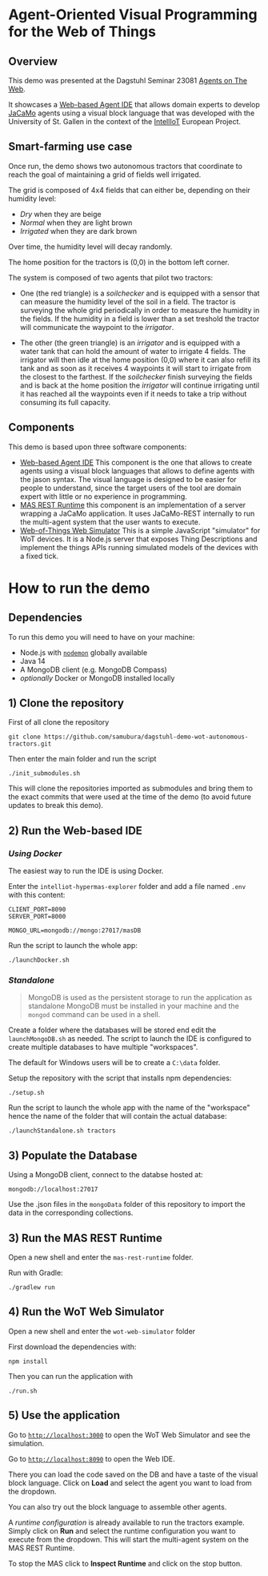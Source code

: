 # Agent-Oriented Visual Programming for the Web of Things

## Overview

This demo was presented at the Dagstuhl Seminar 23081 [Agents on The Web](https://www.dagstuhl.de/en/seminars/seminar-calendar/seminar-details/23081).

It showcases a [Web-based Agent IDE](https://github.com/Interactions-HSG/intelliot-hypermas-explorer) that allows domain experts to develop [JaCaMo](https://github.com/jacamo-lang/jacamo) agents using a visual block language that was developed with the University of St. Gallen in the context of the [IntellIoT](https://intelliot.eu/) European Project.

## Smart-farming use case
Once run, the demo shows two autonomous tractors that coordinate to reach the goal of maintaining a grid of fields well irrigated.

The grid is composed of 4x4 fields that can either be, depending on their humidity level:
* _Dry_ when they are beige
* _Normal_ when they are light brown
* _Irrigated_ when they are dark brown

Over time, the humidity level will decay randomly.

The home position for the tractors is (0,0) in the bottom left corner.

The system is composed of two agents that pilot two tractors:
* One (the red triangle) is a _soilchecker_ and is equipped with a sensor that can measure the humidity level of the soil in a field. The tractor is surveying the whole grid periodically in order to measure the humidity in the fields. If the humidity in a field is lower than a set treshold the tractor will communicate the waypoint to the _irrigator_.

* The other (the green triangle) is an _irrigator_ and is equipped with a water tank that can hold the amount of water to irrigate 4 fields. The irrigator will then idle at the home position (0,0) where it can also refill its tank and as soon as it receives 4 waypoints it will start to irrigate from the closest to the farthest. If the _soilchecker_ finish surveying the fields and is back at the home position the _irrigator_ will continue irrigating until it has reached all the waypoints even if it needs to take a trip without consuming its full capacity.


## Components
This demo is based upon three software components:

* [Web-based Agent IDE](https://github.com/Interactions-HSG/intelliot-hypermas-explorer) This component is the one that allows to create agents using a visual block languages that allows to define agents with the jason syntax. The visual language is designed to be easier for people to understand, since the target users of the tool are domain expert with little or no experience in programming.
* [MAS REST Runtime](https://github.com/samubura/mas-rest-runtime) this component is an implementation of a server wrapping a JaCaMo application. It uses JaCaMo-REST internally to run the multi-agent system that the user wants to execute.
* [Web-of-Things Web Simulator](https://github.com/samubura/wot-web-simulator) This is a simple JavaScript "simulator" for WoT devices. It is a Node.js server that exposes Thing Descriptions and implement the things APIs running simulated models of the devices with a fixed tick. 

# How to run the demo

## Dependencies
To run this demo you will need to have on your machine:
* Node.js with [`nodemon`](https://www.npmjs.com/package/nodemon) globally available
* Java 14
* A MongoDB client (e.g. MongoDB Compass)
* _optionally_ Docker or MongoDB installed locally

## 1) Clone the repository

First of all clone the repository
```
git clone https://github.com/samubura/dagstuhl-demo-wot-autonomous-tractors.git
```

Then enter the main folder and run the script
```
./init_submodules.sh
```
This will clone the repositories imported as submodules and bring them to the exact commits that were used at the time of the demo (to avoid future updates to break this demo).

## 2) Run the Web-based IDE

### *Using Docker*
The easiest way to run the IDE is using Docker.

Enter the `intelliot-hypermas-explorer` folder and add a file named `.env` with this content:
```
CLIENT_PORT=8090
SERVER_PORT=8000

MONGO_URL=mongodb://mongo:27017/masDB
```

Run the script to launch the whole app:
```
./launchDocker.sh
```

### *Standalone*
> MongoDB is used as the persistent storage to run the application as standalone MongoDB must be installed in your machine and the ``mongod`` command can be used in a shell.

Create a folder where the databases will be stored end edit the `launchMongoDB.sh` as needed. The script to launch the IDE is configured to create multiple databases to have multiple "workspaces".

The default for Windows users will be to create a `C:\data` folder.


Setup the repository with the script that installs npm dependencies:
```
./setup.sh
```

Run the script to launch the whole app with the name of the "workspace" hence the name of the folder that will contain the actual database:
```
./launchStandalone.sh tractors
```

## 3) Populate the Database
Using a MongoDB client, connect to the databse hosted at:
```
mongodb://localhost:27017 
```

Use the .json files in the `mongoData` folder of this repository to import the data in the corresponding collections.

## 3) Run the MAS REST Runtime
Open a new shell and enter the `mas-rest-runtime` folder.

Run with Gradle:
```
./gradlew run
```

## 4) Run the WoT Web Simulator
Open a new shell and enter the `wot-web-simulator` folder

First download the dependencies with:
```
npm install
```

Then you can run the application with
```
./run.sh
```

## 5) Use the application

Go to [`http://localhost:3000`](http://localhost:3000) to open the WoT Web Simulator and see the simulation.

Go to [`http://localhost:8090`](http://localhost:8090) to open the Web IDE.

There you can load the code saved on the DB and have a taste of the visual block language. Click on **Load** and select the agent you want to load from the dropdown.

You can also try out the block language to assemble other agents.

A _runtime configuration_ is already available to run the tractors example. Simply click on **Run** and select the runtime configuration you want to execute from the dropdown. This will start the multi-agent system on the MAS REST Runtime.

To stop the MAS click to **Inspect Runtime** and click on the stop button.



